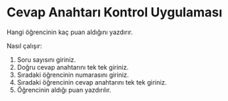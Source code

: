 # Cevap Anahtarı Kontrol Uygulaması

Hangi öğrencinin kaç puan aldığını yazdırır.

Nasıl çalışır:
1) Soru sayısını giriniz.
2) Doğru cevap anahtarını tek tek giriniz.
3) Sıradaki öğrencinin numarasını giriniz.
4) Sıradaki öğrencinin cevap anahtarını tek tek giriniz.
5) Öğrencinin aldığı puan yazdırılır.
